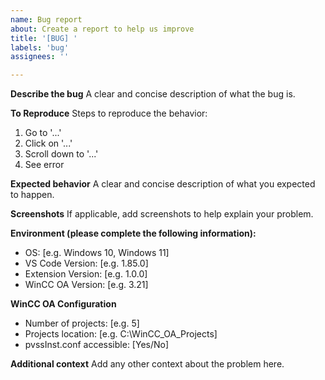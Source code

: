 ```yaml
---
name: Bug report
about: Create a report to help us improve
title: '[BUG] '
labels: 'bug'
assignees: ''

---
```


**Describe the bug**
A clear and concise description of what the bug is.

**To Reproduce**
Steps to reproduce the behavior:
1. Go to '...'
2. Click on '...'
3. Scroll down to '...'
4. See error

**Expected behavior**
A clear and concise description of what you expected to happen.

**Screenshots**
If applicable, add screenshots to help explain your problem.

**Environment (please complete the following information):**
 - OS: [e.g. Windows 10, Windows 11]
 - VS Code Version: [e.g. 1.85.0]
 - Extension Version: [e.g. 1.0.0]
 - WinCC OA Version: [e.g. 3.21]

**WinCC OA Configuration**
- Number of projects: [e.g. 5]
- Projects location: [e.g. C:\WinCC_OA_Projects]
- pvssInst.conf accessible: [Yes/No]

**Additional context**
Add any other context about the problem here.